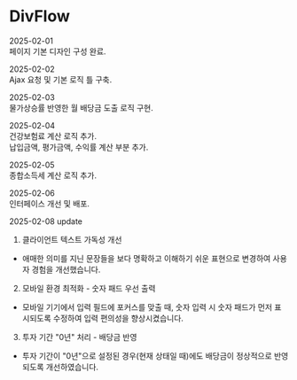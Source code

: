 # DivFlow

2025-02-01
<br>
페이지 기본 디자인 구성 완료.

2025-02-02
<br>
Ajax 요청 및 기본 로직 틀 구축.

2025-02-03
<br>
물가상승률 반영한 월 배당금 도출 로직 구현.

2025-02-04
<br>
건강보험료 계산 로직 추가. 
<br>
납입금액, 평가금액, 수익률 계산 부분 추가.

2025-02-05
<br>
종합소득세 계산 로직 추가.

2025-02-06
<br>
인터페이스 개선 및 배포.

2025-02-08 update

1. 클라이언트 텍스트 가독성 개선
- 애매한 의미를 지닌 문장들을 보다 명확하고 이해하기 쉬운 표현으로 변경하여 사용자 경험을 개선했습니다.

2. 모바일 환경 최적화 - 숫자 패드 우선 출력
- 모바일 기기에서 입력 필드에 포커스를 맞출 때, 숫자 입력 시 숫자 패드가 먼저 표시되도록 수정하여 입력 편의성을 향상시켰습니다.

3. 투자 기간 "0년" 처리 - 배당금 반영
- 투자 기간이 "0년"으로 설정된 경우(현재 상태일 때)에도 배당금이 정상적으로 반영되도록 개선하였습니다.
